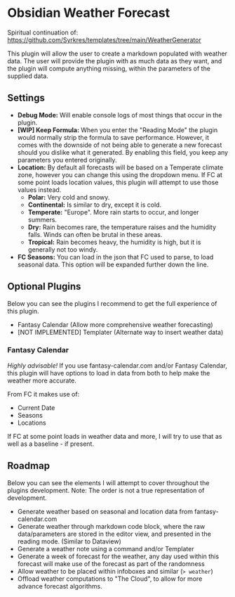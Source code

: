 # Obsidian Weather Forecast
Spiritual continuation of: https://github.com/Syrkres/templates/tree/main/WeatherGenerator

This plugin will allow the user to create a markdown populated with weather data.
The user will provide the plugin with as much data as they want, and the plugin will compute anything missing, within the parameters of the supplied data.

## Settings
- **Debug Mode:** Will enable console logs of most things that occur in the plugin.
- **[WIP] Keep Formula:** When you enter the "Reading Mode" the plugin would normally strip the formula to save performance. However, it comes with the downside of not being able to generate a new forecast should you dislike what it generated. By enabling this field, you keep any parameters you entered originally.
- **Location:** By default all forecasts will be based on a Temperate climate zone, however you can change this using the dropdown menu. If FC at some point loads location values, this plugin will attempt to use those values instead.
    - **Polar:** Very cold and snowy.
    - **Continental:** Is similar to dry, except it is cold.
    - **Temperate:** "Europe". More rain starts to occur, and longer summers.
    - **Dry:** Rain becomes rare, the temperature raises and the humidity falls. Winds can often be brutal in these areas.
    - **Tropical:** Rain becomes heavy, the humidity is high, but it is generally not too windy.
- **FC Seasons:** You can load in the json that FC used to parse, to load seasonal data. This option will be expanded further down the line.

## Optional Plugins
Below you can see the plugins I recommend to get the full experience of this plugin.

- Fantasy Calendar (Allow more comprehensive weather forecasting)
- [NOT IMPLEMENTED] Templater (Alternate way to insert weather data)

### Fantasy Calendar
_Highly advisable!_
If you use fantasy-calendar.com and/or Fantasy Calendar, this plugin will have options to load in data from both to help make the weather more accurate.

From FC it makes use of:
- Current Date
- Seasons
- Locations

If FC at some point loads in weather data and more, I will try to use that as well as a baseline - if present.

## Roadmap
Below you can see the elements I will attempt to cover throughout the plugins development.
Note: The order is not a true representation of development.

- Generate weather based on seasonal and location data from fantasy-calendar.com
- Generate weather through markdown code block, where the raw data/parameters are stored in the editor view, and presented in the reading mode. (Similar to Dataview)
- Generate a weather note using a command and/or Templater
- Generate a week of forecast for the weather, any day used within this forecast will make use of the forecast as part of the randomness
- Allow weather to be placed within infoboxes and similar (`> weather`)
- Offload weather computations to "The Cloud", to allow for more advance forecast algorithms.